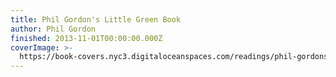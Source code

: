 ```yaml
---
title: Phil Gordon's Little Green Book
author: Phil Gordon
finished: 2013-11-01T00:00:00.000Z
coverImage: >-
  https://book-covers.nyc3.digitaloceanspaces.com/readings/phil-gordons-little-green-book-01.jpg
---
```

